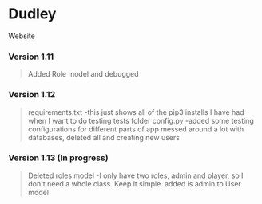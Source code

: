 # Dudley
Website

### Version 1.11
>Added Role model and debugged

### Version 1.12 
>requirements.txt
	-this just shows all of the pip3 installs I have had when I want to do testing
>tests folder
>config.py
	-added some testing configurations for different parts of app
>messed around a lot with databases, deleted all and creating new users

### Version 1.13 (In progress)
>Deleted roles model
	-I only have two roles, admin and player, so I don't need a whole class. Keep it simple.
>added is.admin to User model